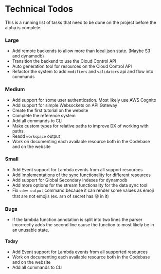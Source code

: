 # Technical Todos

This is a running list of tasks that need to be done on the project before the alpha is complete.


### Large
- Add remote backends to allow more than local json state. (Maybe S3 and dynamodb)
- Transition the backend to use the Cloud Control API 
- Auto generation tool for resources on the Cloud Control API
- Refactor the system to add `modifiers` and `validators` api and flow into commands


### Medium
- Add support for some user authentication. Most likely use AWS Cognito
- Add support for simple Websockets on API Gateway
- Create the first tutorial on the website
- Complete the reference system
- Add all commands to CLI
- Make custom types for relative paths to improve DX of working with paths.
- Readd `workspace` output 
- Work on documenting each available resource both in the Codebase and on the website

### Small
- Add Event support for Lambda events from all support resources
- Add implementations of the sync functionality for different resources
- Add support for Global Secondary Indexes for dynamodb
- Add more options for the stream functionality for the data sync tool
- Fix `cdev output` command because it can render some values as emoji that are not emojis (ex. arn of secret has :secret: in it)


### Bugs
- If the lambda function annotation is split into two lines the parser incorrectly adds the second line cause the function to most likely be in an unusable state.

#### Today
- Add Event support for Lambda events from all supported resources
- Work on documenting each available resource both in the Codebase and on the website
- Add all commands to CLI
